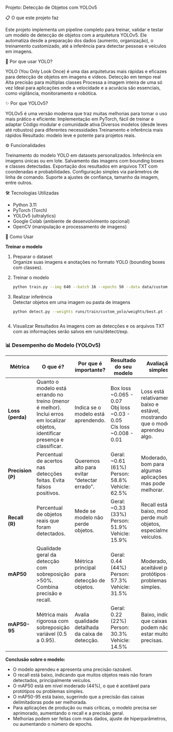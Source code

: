 Projeto: Detecção de Objetos com YOLOv5

📋 O que este projeto faz

Este projeto implementa um pipeline completo para treinar, validar e testar um modelo de detecção de objetos com a arquitetura YOLOv5.
Ele automatiza desde a preparação dos dados (aumento, organização), o treinamento customizado, até a inferência para detectar pessoas e veículos em imagens.

🚀 Por que usar YOLO?

YOLO (You Only Look Once) é uma das arquiteturas mais rápidas e eficazes para detecção de objetos em imagens e vídeos.
Detecção em tempo real
Alta precisão para múltiplas classes
Processa a imagem inteira de uma só vez
Ideal para aplicações onde a velocidade e a acurácia são essenciais, como vigilância, monitoramento e robótica.


✨ Por que YOLOv5?

YOLOv5 é uma versão moderna que traz muitas melhorias para tornar o uso mais prático e eficiente:
Implementação em PyTorch, fácil de treinar e adaptar
Código modular e comunidade ativa
Diversos modelos (desde leves até robustos) para diferentes necessidades
Treinamento e inferência mais rápidos
Resultado: modelo leve e potente para projetos reais.

⚙️ Funcionalidades

Treinamento do modelo YOLO em datasets personalizados.
Inferência em imagens únicas ou em lote.
Salvamento das imagens com bounding boxes e classes detectadas.
Exportação dos resultados em arquivos TXT com coordenadas e probabilidades.
Configuração simples via parâmetros de linha de comando.
Suporte a ajustes de confiança, tamanho da imagem, entre outros.


🛠️ Tecnologias Utilizadas

- Python 3.11  
- PyTorch (Torch)  
- YOLOv5 (ultralytics)  
- Google Colab (ambiente de desenvolvimento opcional)  
- OpenCV (manipulação e processamento de imagens)  


🚀 Como Usar

**Treinar o modelo**

1. Preparar o dataset  
   Organize suas imagens e anotações no formato YOLO (bounding boxes com classes).

2. Treinar o modelo  
   ```bash
   python train.py --img 640 --batch 16 --epochs 50 --data data/custom.yaml --weights yolov5s.pt --name custom_yolo

3. Realizar inferência  
   Detectar objetos em uma imagem ou pasta de imagens
   ```bash
   python detect.py --weights runs/train/custom_yolo/weights/best.pt --img 640 --conf 0.25 --source path/para/sua/imagem.jpg --save-txt --save-conf



5. Visualizar Resultados
   As imagens com as detecções e os arquivos TXT com as informações serão salvos em runs/detect/exp.


### 📊 Desempenho do Modelo (YOLOv5)

| Métrica           | O que é?                                                                                                                           | Por que é importante?                            | Resultado do seu modelo                                                      | Avaliação simples                                                              |
| ----------------- | ---------------------------------------------------------------------------------------------------------------------------------- | ------------------------------------------------ | ---------------------------------------------------------------------------- | ------------------------------------------------------------------------------ |
| **Loss (perda)**  | Quanto o modelo está errando no treino (menor é melhor).<br>Inclui erros em localizar objetos, identificar presença e classificar. | Indica se o modelo está aprendendo.              | Box loss \~0.065 - 0.07<br>Obj loss \~0.03 - 0.05<br>Cls loss \~0.008 - 0.01 | Loss está relativamente baixo e estável, mostrando que o modelo aprendeu algo. |
| **Precision (P)** | Percentual de acertos nas detecções feitas. Evita falsos positivos.                                                                | Queremos alto para evitar “detectar errado”.     | Geral: \~0.61 (61%)<br>Person: 58.8%<br>Vehicle: 62.5%                       | Moderado, bom para algumas aplicações, mas pode melhorar.                      |
| **Recall (R)**    | Percentual de objetos reais que foram detectados.                                                                                  | Mede se modelo não perde objetos.                | Geral: \~0.33 (33%)<br>Person: 51.9%<br>Vehicle: 15.9%                       | Recall está baixo, modelo perde muitos objetos, especialmente veículos.        |
| **mAP50**         | Qualidade geral da detecção com sobreposição >50%. Combina precisão e recall.                                                      | Métrica principal para detecção de objetos.      | Geral: 0.44 (44%)<br>Person: 57.3%<br>Vehicle: 31.5%                         | Moderado, aceitável para protótipos ou problemas simples.                      |
| **mAP50-95**      | Métrica mais rigorosa com sobreposição variável (0.5 a 0.95).                                                                      | Avalia qualidade detalhada da caixa de detecção. | Geral: 0.22 (22%)<br>Person: 30.3%<br>Vehicle: 14.5%                         | Baixo, indica que caixas podem não estar muito precisas.                       |


**Conclusão sobre o modelo:**

- O modelo aprendeu e apresenta uma precisão razoável.
- O recall está baixo, indicando que muitos objetos reais não foram detectados, principalmente veículos.
- O mAP50 está em nível moderado (44%), o que é aceitável para protótipos ou problemas simples.
- O mAP50-95 está baixo, sugerindo que a precisão das caixas delimitadoras pode ser melhorada.
- Para aplicações de produção ou mais críticas, o modelo precisa ser aprimorado, aumentando o recall e a precisão geral.
- Melhorias podem ser feitas com mais dados, ajuste de hiperparâmetros, ou aumentando o número de epochs.







